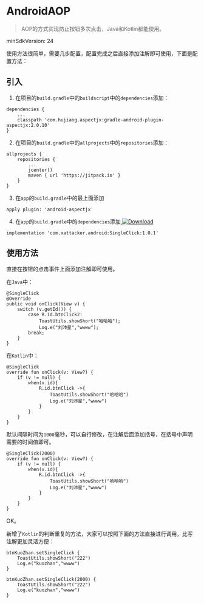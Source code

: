 # AndroidAOP

> AOP的方式实现防止按钮多次点击，Java和Kotlin都能使用。

minSdkVersion: 24

使用方法很简单，需要几步配置，配置完成之后直接添加注解即可使用，下面是配置方法：

## 引入

1. 在项目的`build.gradle`中的`buildscript`中的`dependencies`添加：

```
dependencies {
    ...
    classpath 'com.hujiang.aspectjx:gradle-android-plugin-aspectjx:2.0.10'
}
```

2. 在项目的`build.gradle`中的`allprojects`中的`repositories`添加：

```
allprojects {
    repositories {
        ...
        jcenter()
        maven { url 'https://jitpack.io' }
    }
}
```

3. 在`app`的`build.gradle`中的最上面添加

```
apply plugin: 'android-aspectjx'
```

4. 在`app`的`build.gradle`中的`dependencies`添加[ ![Download](https://api.bintray.com/packages/xattacker/maven/SingleClick/images/download.svg?version=1.0.1) ](https://bintray.com/xattacker/maven/SingleClick/1.0.1/link)

```
implementation 'com.xattacker.android:SingleClick:1.0.1'
```

## 使用方法

直接在按钮的点击事件上面添加注解即可使用。

在`Java`中：

```
@SingleClick
@Override
public void onClick(View v) {
    switch (v.getId()) {
        case R.id.btnClick2:
            ToastUtils.showShort("哈哈哈");
            Log.e("刘沛星","wwww");
        break;
    }
}
```

在`Kotlin`中：

```
@SingleClick
override fun onClick(v: View?) {
    if (v != null) {
        when(v.id){
            R.id.btnClick ->{
                ToastUtils.showShort("哈哈哈")
                Log.e("刘沛星","wwww")
            }
        }
    }
}
```

默认间隔时间为`1000`毫秒，可以自行修改，在注解后面添加括号，在括号中声明需要的时间值即可。

```
@SingleClick(2000)
override fun onClick(v: View?) {
    if (v != null) {
        when(v.id){
            R.id.btnClick ->{
                ToastUtils.showShort("哈哈哈")
                Log.e("刘沛星","wwww")
            }
        }
    }
}
```

OK。

新增了`Kotlin`的判断重复的方法，大家可以按照下面的方法直接进行调用，比写注解更加灵活方便：

```
btnKuoZhan.setSingleClick {
    ToastUtils.showShort("222")
    Log.e("kuozhan","wwww")
}

btnKuoZhan.setSingleClick(2000) {
    ToastUtils.showShort("222")
    Log.e("kuozhan","wwww")
}
```

